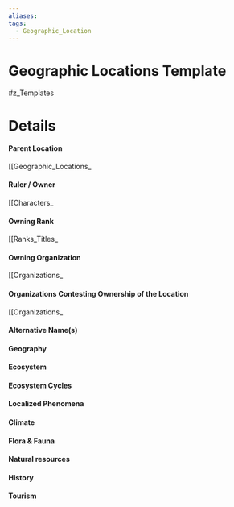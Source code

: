 ```yaml
---
aliases: 
tags:
  - Geographic_Location
---
```

# Geographic Locations Template
#z_Templates



# Details
#### Parent Location
[[Geographic_Locations_
#### Ruler / Owner
[[Characters_
#### Owning Rank
[[Ranks_Titles_
#### Owning Organization
[[Organizations_
#### Organizations Contesting Ownership of the Location
[[Organizations_
#### Alternative Name(s)
#### Geography
#### Ecosystem
#### Ecosystem Cycles
#### Localized Phenomena
#### Climate
#### Flora & Fauna
#### Natural resources
#### History
#### Tourism
